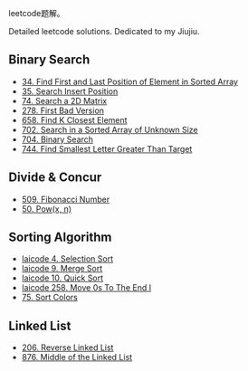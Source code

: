 leetcode题解。

Detailed leetcode solutions. Dedicated to my Jiujiu.

## Binary Search

+ [34. Find First and Last Position of Element in Sorted Array](34-Find-First-and-Last-Position.md)
+ [35. Search Insert Position](35-Search-Insert-Position.md)
+ [74. Search a 2D Matrix](74-Search-a-2D-Matrix.md)
+ [278. First Bad Version](278-First-Bad-Version.md)
+ [658. Find K Closest Element](658-Find-K-Closest-Elements.md)
+ [702. Search in a Sorted Array of Unknown Size](702-Search-Sorted-Array-Unknown-Size.md)
+ [704. Binary Search](704-Binary-Search.md)
+ [744. Find Smallest Letter Greater Than Target](744-Find-Smallest-Letter-Greater-Than-Target.md)

## Divide & Concur

+ [509. Fibonacci Number](509-Fibonacci-Number.md)
+ [50. Pow(x, n)](50-Pow.md)

## Sorting Algorithm

+ [laicode 4. Selection Sort](laicode-4-Selection-Sort.md)
+ [laicode 9. Merge Sort](laicode-9-Merge-Sort.md)
+ [laicode 10. Quick Sort](laicode-10-Quick-Sort.md)
+ [laicode 258. Move 0s To The End I](laicode-258-Move-0s-To-The-End.md)
+ [75. Sort Colors](75-Sort-Colors.md)

## Linked List

+ [206. Reverse Linked List](206-Reverse-Linked-List.md)
+ [876. Middle of the Linked List](876-Middle-of-the-Linked-List.md)